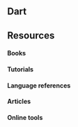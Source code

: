 ## Dart

## Resources

#### Books
#### Tutorials
#### Language references
#### Articles
#### Online tools
